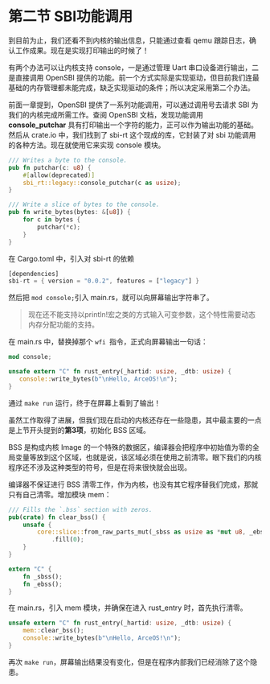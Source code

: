 # 第二节 SBI功能调用

到目前为止，我们还看不到内核的输出信息，只能通过查看 qemu 跟踪日志，确认工作成果。现在是实现打印输出的时候了！

有两个办法可以让内核支持 console，一是通过管理 Uart 串口设备进行输出，二是直接调用 OpenSBI 提供的功能。前一个方式实际是实现驱动，但目前我们连最基础的内存管理都未能完成，缺乏实现驱动的条件；所以决定采用第二个办法。

前面一章提到，OpenSBI 提供了一系列功能调用，可以通过调用号去请求 SBI 为我们的内核完成所需工作。查阅 OpenSBI 文档，发现功能调用 **console_putchar** 具有打印输出一个字符的能力，正可以作为输出功能的基础。然后从 crate.io 中，我们找到了 sbi-rt 这个现成的库，它封装了对 sbi 功能调用的各种方法。现在就使用它来实现 console 模块。

```rust
/// Writes a byte to the console.
pub fn putchar(c: u8) {
    #[allow(deprecated)]
    sbi_rt::legacy::console_putchar(c as usize);
}

/// Write a slice of bytes to the console.
pub fn write_bytes(bytes: &[u8]) {
    for c in bytes {
        putchar(*c);
    }
}
```

在 Cargo.toml 中，引入对 sbi-rt 的依赖

```rust
[dependencies]
sbi-rt = { version = "0.0.2", features = ["legacy"] }
```

然后把 `mod console;`引入 main.rs，就可以向屏幕输出字符串了。

> 现在还不能支持以println!宏之类的方式输入可变参数，这个特性需要动态内存分配功能的支持。

在 main.rs 中，替换掉那个 `wfi `指令，正式向屏幕输出一句话：

```rust
mod console;

unsafe extern "C" fn rust_entry(_hartid: usize, _dtb: usize) {
   console::write_bytes(b"\nHello, ArceOS!\n");
}
```

通过 `make run` 运行，终于在屏幕上看到了输出！

虽然工作取得了进展，但我们现在启动的内核还存在一些隐患，其中最主要的一点是上节开头提到的**第3项**，初始化 BSS 区域。

BSS 是构成内核 Image 的一个特殊的数据区，编译器会把程序中初始值为零的全局变量等放到这个区域，也就是说，该区域必须在使用之前清零。眼下我们的内核程序还不涉及这种类型的符号，但是在将来很快就会出现。

编译器不保证进行 BSS 清零工作，作为内核，也没有其它程序替我们完成，那就只有自己清零。增加模块 mem：

```rust
/// Fills the `.bss` section with zeros.
pub(crate) fn clear_bss() {
    unsafe {
        core::slice::from_raw_parts_mut(_sbss as usize as *mut u8, _ebss as usize - _sbss as usize)
            .fill(0);
    }
}

extern "C" {
    fn _sbss();
    fn _ebss();
}
```

在 main.rs，引入 mem 模块，并确保在进入 rust_entry 时，首先执行清零。

```rust
unsafe extern "C" fn rust_entry(_hartid: usize, _dtb: usize) {
    mem::clear_bss();
    console::write_bytes(b"\nHello, ArceOS!\n");
}
```

再次 `make run`，屏幕输出结果没有变化，但是在程序内部我们已经消除了这个隐患。
